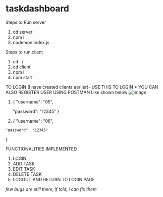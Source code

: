 # taskdashboard
Steps to Run server

1. cd server
2. npm i
3. nodemon index.js


Steps to run client

1. cd ../
2. cd client
3. npm i
4. npm start


TO LOGIN (I have created clients earlier)- USE THIS TO LOGIN * YOU CAN ALSO REGISTER USER USING POSTMAN Like shown below ![image](https://user-images.githubusercontent.com/85841721/121865255-60fdf800-cd1b-11eb-83d6-756573a62a3b.png)

1.  {
    "username": "05",
  
    "password": "12345"
  }
  
  2. {
    "username": "06",
    
    "password": "12345"
  }


FUNCTIONALITIES IMPLEMENTED

1. LOGIN
2. ADD TASK
3. EDIT TASK
4. DELETE TASK
5. LOGOUT AND RETURN TO LOGIN PAGE

*few bugs are still there, if told, i can fix them*
